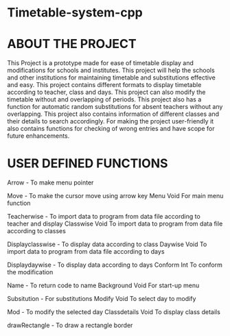 # Timetable-system-cpp

# ABOUT THE PROJECT

This Project is a prototype made for ease of timetable display and modifications for schools and institutes. This project will help the schools and other institutions for maintaining timetable and substitutions effective and easy.
This project contains different formats to display timetable according to teacher, class and days. This project can also modify the timetable without and overlapping of periods.
This project also has a function for automatic random substitutions for absent teachers without any overlapping.
This project also contains information of different classes and their details to search accordingly.
For making the project user-friendly it also contains functions for checking of wrong entries and have scope for future enhancements.

# USER DEFINED FUNCTIONS

Arrow - To make menu pointer

Move - To make the cursor move using arrow key Menu Void For main menu function

Teacherwise - To import data to program from data file according to teacher and display Classwise Void To import data to program from data file according to classes

Displayclasswise - To display data according to class Daywise Void To import data to program from data file according to days

Displaydaywise - To display data according to days Conform Int To conform the modification

Name - To return code to name Background Void For start-up menu

Subsitution - For substitutions Modify Void To select day to modify

Mod - To modify the selected day Classdetails Void To display class details

drawRectangle - To draw a rectangle border

